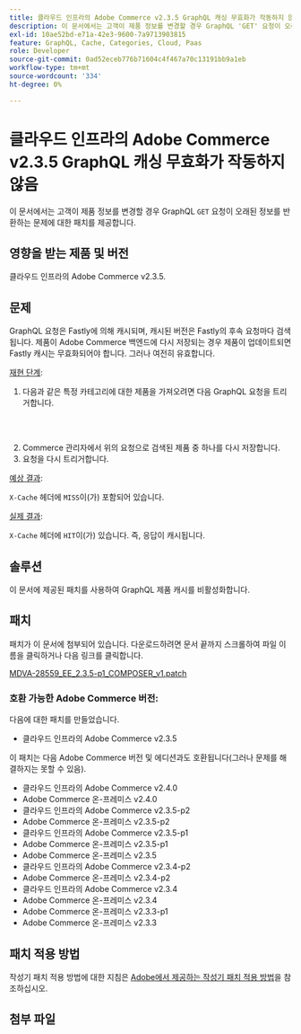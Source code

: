 ```yaml
---
title: 클라우드 인프라의 Adobe Commerce v2.3.5 GraphQL 캐싱 무효화가 작동하지 않음
description: 이 문서에서는 고객이 제품 정보를 변경할 경우 GraphQL 'GET' 요청이 오래된 정보를 반환하는 문제에 대한 패치를 제공합니다.
exl-id: 10ae52bd-e71a-42e3-9600-7a9713903815
feature: GraphQL, Cache, Categories, Cloud, Paas
role: Developer
source-git-commit: 0ad52eceb776b71604c4f467a70c13191bb9a1eb
workflow-type: tm+mt
source-wordcount: '334'
ht-degree: 0%

---
```


# 클라우드 인프라의 Adobe Commerce v2.3.5 GraphQL 캐싱 무효화가 작동하지 않음

이 문서에서는 고객이 제품 정보를 변경할 경우 GraphQL `GET` 요청이 오래된 정보를 반환하는 문제에 대한 패치를 제공합니다.

## 영향을 받는 제품 및 버전

클라우드 인프라의 Adobe Commerce v2.3.5.

## 문제

GraphQL 요청은 Fastly에 의해 캐시되며, 캐시된 버전은 Fastly의 후속 요청마다 검색됩니다. 제품이 Adobe Commerce 백엔드에 다시 저장되는 경우 제품이 업데이트되면 Fastly 캐시는 무효화되어야 합니다. 그러나 여전히 유효합니다.

<u>재현 단계</u>:

1. 다음과 같은 특정 카테고리에 대한 제품을 가져오려면 다음 GraphQL 요청을 트리거합니다.
   <pre><magento2-server>
    </pre>
1. Commerce 관리자에서 위의 요청으로 검색된 제품 중 하나를 다시 저장합니다.
1. 요청을 다시 트리거합니다.

<u>예상 결과</u>:

`X-Cache` 헤더에 `MISS`이(가) 포함되어 있습니다.

<u>실제 결과</u>:

`X-Cache` 헤더에 `HIT`이(가) 있습니다. 즉, 응답이 캐시됩니다.

## 솔루션

이 문서에 제공된 패치를 사용하여 GraphQL 제품 캐시를 비활성화합니다.

## 패치

패치가 이 문서에 첨부되어 있습니다. 다운로드하려면 문서 끝까지 스크롤하여 파일 이름을 클릭하거나 다음 링크를 클릭합니다.

[MDVA-28559\_EE\_2.3.5-p1\_COMPOSER\_v1.patch](assets/MDVA-28559_EE_2.3.5-p1_v1.composer.patch.zip)

### 호환 가능한 Adobe Commerce 버전:

다음에 대한 패치를 만들었습니다.

* 클라우드 인프라의 Adobe Commerce v2.3.5

이 패치는 다음 Adobe Commerce 버전 및 에디션과도 호환됩니다(그러나 문제를 해결하지는 못할 수 있음).

* 클라우드 인프라의 Adobe Commerce v2.4.0
* Adobe Commerce 온-프레미스 v2.4.0
* 클라우드 인프라의 Adobe Commerce v2.3.5-p2
* Adobe Commerce 온-프레미스 v2.3.5-p2
* 클라우드 인프라의 Adobe Commerce v2.3.5-p1
* Adobe Commerce 온-프레미스 v2.3.5-p1
* Adobe Commerce 온-프레미스 v2.3.5
* 클라우드 인프라의 Adobe Commerce v2.3.4-p2
* Adobe Commerce 온-프레미스 v2.3.4-p2
* 클라우드 인프라의 Adobe Commerce v2.3.4
* Adobe Commerce 온-프레미스 v2.3.4
* Adobe Commerce 온-프레미스 v2.3.3-p1
* Adobe Commerce 온-프레미스 v2.3.3

## 패치 적용 방법

작성기 패치 적용 방법에 대한 지침은 [Adobe에서 제공하는 작성기 패치 적용 방법](/help/how-to/general/how-to-apply-a-composer-patch-provided-by-magento.md)을 참조하십시오.

## 첨부 파일
